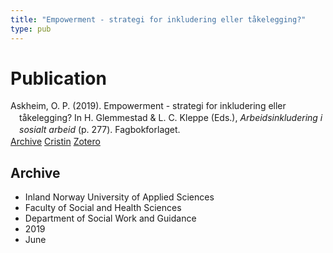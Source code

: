 ```yaml
---
title: "Empowerment - strategi for inkludering eller tåkelegging?"
type: pub
---
```

<h1>Publication</h1>
<article id="csl-bib-container-VBM7IC5G" class="csl-bib-container">
  <div class="csl-bib-body" style="line-height: 1.35; padding-left: 1em; text-indent:-1em;">
  <div class="csl-entry">Askheim, O. P. (2019). Empowerment - strategi for inkludering eller t&#xE5;kelegging? In H. Glemmestad &amp; L. C. Kleppe (Eds.), <i>Arbeidsinkludering i sosialt arbeid</i> (p. 277). Fagbokforlaget.</div>
</div>
  <div class="csl-bib-buttons">
    <a href="#taxonomy-article-VBM7IC5G" class="csl-bib-button">Archive</a>
    <a href="https://app.cristin.no/results/show.jsf?id=1708625" alt="Cristin URL" class="csl-bib-button">Cristin</a>
    <a href="http://zotero.org/groups/5022929/items/VBM7IC5G" alt="Zotero URL" class="csl-bib-button">Zotero</a>
  </div>
  <div id="csl-bib-meta-container-VBM7IC5G"></div>
</article>
<div id="csl-bib-meta-VBM7IC5G" class="csl-bib-meta">
  <article id="taxonomy-article-VBM7IC5G" class="taxonomy-article">
    <h1>Archive</h1>
    <ul>
      <li>Inland Norway University of Applied Sciences</li>
      <li>Faculty of Social and Health Sciences</li>
      <li>Department of Social Work and Guidance</li>
      <li>2019</li>
      <li>June</li>
    </ul>
  </article>
</div>
